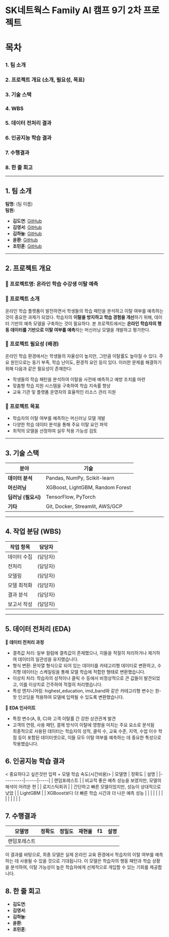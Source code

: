 # SK네트웍스 Family AI 캠프 9기 2차 프로젝트  




# 목차
### 1. 팀 소개
### 2. 프로젝트 개요 (소개, 필요성, 목표)
### 3. 기술 스택
### 4. WBS
### 5. 데이터 전처리 결과
### 6. 인공지능 학습 결과
### 7. 수행결과
### 8. 한 줄 회고


---


## 1. 팀 소개  
**팀명:** (팀 이름)  
**팀원:**  
- **김도연**: [GitHub](https://github.com/kimdy158)
- **김영서**: [GitHub](https://github.com/youngsu98)
- **김하늘**: [GitHub](https://github.com/nini12091)
- **윤환**: [GitHub](https://github.com/MNYH)
- **조민훈**: [GitHub](https://github.com/alche22)
 

---

## 2. 프로젝트 개요  
### 📌 프로젝트명: 온라인 학습 수강생 이탈 예측  

### 📌 프로젝트 소개  

온라인 학습 플랫폼이 발전하면서 학생들의 학습 패턴을 분석하고 이탈 여부를 예측하는 것이 중요한 과제가 되었다. 학습자의 **이탈을 방지하고 학습 경험을 개선**하기 위해, 데이터 기반의 예측 모델을 구축하는 것이 필요하다. 본 프로젝트에서는 **온라인 학습자의 행동 데이터를 기반으로 이탈 여부를 예측**하는 머신러닝 모델을 개발하고 평가한다.

### 📌 프로젝트 필요성 (배경)  
온라인 학습 환경에서는 학생들의 자율성이 높지만, 그만큼 이탈률도 높아질 수 있다. 주요 원인으로는 동기 부족, 학습 난이도, 환경적 요인 등이 있다. 이러한 문제를 해결하기 위해 다음과 같은 필요성이 존재한다:

- 학생들의 학습 패턴을 분석하여 이탈을 사전에 예측하고 예방 조치를 마련
- 맞춤형 학습 지원 시스템을 구축하여 학습 지속률 향상
- 교육 기관 및 플랫폼 운영자의 효율적인 리소스 관리 지원

### 📌 프로젝트 목표  
- 학습자의 이탈 여부를 예측하는 머신러닝 모델 개발
- 다양한 학습 데이터 분석을 통해 주요 이탈 요인 파악
- 최적의 모델을 선정하여 실무 적용 가능성 검토

---

## 3. 기술 스택  
| 분야 | 기술 |
|------|------|
| **데이터 분석** | Pandas, NumPy, Scikit-learn |
| **머신러닝** | XGBoost, LightGBM, Random Forest |
| **딥러닝 (필요시)** | TensorFlow, PyTorch |
| **기타** | Git, Docker, Streamlit, AWS/GCP |

---

## 4. 작업 분담 (WBS)  
| 작업 항목 | 담당자 |
|----------|------|
| 데이터 수집 | (담당자) |
| 전처리 | (담당자) |
| 모델링 | (담당자) |
| 모델 최적화 | (담당자) |
| 결과 분석 | (담당자) |
| 보고서 작성 | (담당자) |

---
## 5. 데이터 전처리 (EDA)

📌 **데이터 전처리 과정**  
- 결측값 처리: 일부 컬럼에 결측값이 존재했으나, 이들을 적절히 처리하거나 제거하여 데이터의 일관성을 유지했습니다.
- 형식 변환: 문자열 형식으로 되어 있는 데이터를 카테고리형 데이터로 변환하고, 수치형 데이터는 스케일링을 통해 모델 학습에 적합한 형태로 변환했습니다.
- 이상치 처리: 학습자의 성적이나 클릭 수 등에서 비정상적으로 큰 값들이 발견되었고, 이를 이상치로 간주하여 적절히 처리했습니다.
- 특성 엔지니어링: highest_education, imd_band와 같은 카테고리형 변수는 원-핫 인코딩을 적용하여 모델에 입력될 수 있도록 변환했습니다.

📌 **EDA 인사이트**  
- 특정 변수(A, B, C)와 고객 이탈률 간 강한 상관관계 발견  
- 고객의 연령, 사용 패턴, 결제 방식이 이탈에 영향을 미치는 주요 요소로 분석됨  
최종적으로 사용된 데이터는 학습자의 성적, 클릭 수, 교육 수준, 지역, 수업 이수 학점 등이 포함된 데이터셋으로, 이들 모두 이탈 여부를 예측하는 데 중요한 특성으로 작용했습니다.

## 6. 인공지능 학습 결과
< 중요하다고 싶은것만 입력 + 모델 학습 속도(시간비용)>
| 모델명 | 정확도 | 설명 |
|----------|------|-----|
| 랜덤포레스트 |  | 비교적 좋은 예측 성능을 보였지만, 모델의 해석이 어려운 편 |
| 로지스틱회귀 |  | 간단하고 빠른 모델이었지만, 성능이 상대적으로 낮았 |
| LightGBM |  | XGBoost보다 더 빠른 학습 시간과 더 나은 예측 성능 |
|  |  |  |
|  |  |  |
|  |  |  |

## 7. 수행결과

| 모델명 | 정확도 | 정밀도 | 재현율 | f1 | 설명 |
|----------|------|------|-----|------|------|
| 랜덤포레스트 |  |  |   |  | |

이 결과를 바탕으로, 최종 모델은 실제 온라인 교육 환경에서 학습자의 이탈 여부를 예측하는 데 사용될 수 있을 것으로 기대됩니다. 이 모델은 학습자의 행동 패턴과 학습 상황을 분석하여, 이탈 가능성이 높은 학습자에게 선제적으로 개입할 수 있는 기회를 제공합니다.

## 8. 한 줄 회고
- **김도연**: 
- **김영서**: 
- **김하늘**: 
- **윤환**: 
- **조민훈**: 
